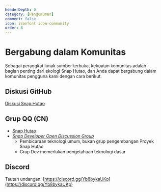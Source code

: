 ```yaml
---
headerDepth: 0
category: [Pengumuman]
comment: false
icon: iconfont icon-community
order: 8
---
```


# Bergabung dalam Komunitas

Sebagai perangkat lunak sumber terbuka, kekuatan komunitas adalah bagian penting dari ekologi Snap Hutao, dan Anda dapat bergabung dalam komunitas pengguna kami dengan cara berikut.

<!-- @include: star-request.md -->

## <HopeIcon icon="iconfont icon-github" size="1.5rem" /> Diskusi GitHub

[Diskusi Snap.Hutao](https://github.com/DGP-Studio/Snap.Hutao/discussions)

## <HopeIcon icon="iconfont icon-qq" size="1.5rem" color="rgb(0,126,198)" /> Grup QQ (CN)

- [Snap Hutao](http://qm.qq.com/cgi-bin/qm/qr?_wv=1027&k=DmW_LDX35YEr1CQZwjZ6x4JYP03soai2&authKey=z3PzXsuYlaPTm%2FW7TyE0o9KNz7H6LA%2BTEZ4mK2BE9%2Fcz0HhH3s1qgbydciAmrGeg&noverify=0&group_code=910780153)
- [_Snap Developer Open Discussion Group_](http://qm.qq.com/cgi-bin/qm/qr?_wv=1027&k=XJPjE6ffuYPkZmXvujdP1ZDY2BqL8RDg&authKey=YHBYvW4KmPUpPjGwYwGduG7ZELhFIkd9QxLHuwBFmm4UvQH1ThWiv%2FKPgeckiqt4&noverify=0&group_code=982424236)
  - Pembicaraan teknologi umum, bukan grup pengembangan Proyek Snap Hutao
  - Grup Dev memerlukan pengetahuan teknologi dasar

## <HopeIcon icon="iconfont icon-discord1" size="1.5rem" color="rgb(115,139,216)" /> Discord

Tautan undangan: [https://discord.gg/Yb8bykaUKp](https://discord.gg/Yb8bykaUKp)
